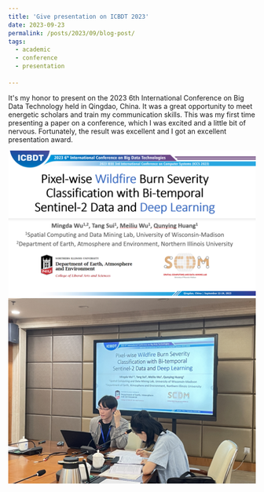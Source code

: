 ```yaml
---
title: 'Give presentation on ICBDT 2023'
date: 2023-09-23
permalink: /posts/2023/09/blog-post/
tags:
  - academic
  - conference
  - presentation

---
```


It's my honor to present on the 2023 6th International Conference on Big Data Technology held in Qingdao, China. It was a great opportunity to meet 
energetic scholars and train my communication skills. This was my first time presenting a paper on a conference, which I was excited and a little bit 
of nervous. Fortunately, the result was excellent and I got an excellent presentation award. 

<img src='/images/icbdt.png'>
<img src='/images/icbdt.jpg'>